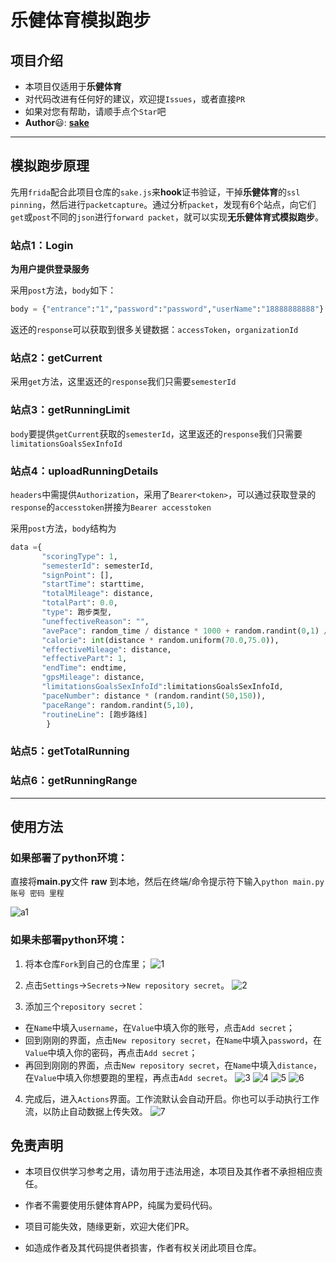 # 乐健体育模拟跑步
## 项目介绍

- 本项目仅适用于**乐健体育**
- 对代码改进有任何好的建议，欢迎提`Issues`，或者直接`PR`
- 如果对您有帮助，请顺手点个`Star`吧
- **Author**:smiley::  [**sake**](https://github.com/fullstack-sake)

------

## 模拟跑步原理

先用`frida`配合此项目仓库的`sake.js`来**hook**证书验证，干掉**乐健体育**的`ssl pinning`，然后进行`packetcapture`。通过分析`packet`，发现有6个站点，向它们`get`或`post`不同的`json`进行`forward packet`，就可以实现**无乐健体育式模拟跑步**。


### 站点1：Login
 **为用户提供登录服务**

采用`post`方法，`body`如下：

```python
body = {"entrance":"1","password":"password","userName":"18888888888"}
```

返还的`response`可以获取到很多关键数据：`accessToken`，`organizationId`

### 站点2：getCurrent

采用`get`方法，这里返还的`response`我们只需要`semesterId`


### 站点3：getRunningLimit

`body`要提供`getCurrent`获取的`semesterId`，这里返还的`response`我们只需要`limitationsGoalsSexInfoId`

### 站点4：uploadRunningDetails

`headers`中需提供`Authorization`，采用了`Bearer<token>`，可以通过获取登录的`response`的`accesstoken`拼接为`Bearer accesstoken`

采用`post`方法，`body`结构为

```python
data ={
       "scoringType": 1,
       "semesterId": semesterId,
       "signPoint": [],
       "startTime": starttime,
       "totalMileage": distance,
       "totalPart": 0.0,
       "type": 跑步类型,
       "uneffectiveReason": "",
       "avePace": random_time / distance * 1000 + random.randint(0,1) / 10,
       "calorie": int(distance * random.uniform(70.0,75.0)),
       "effectiveMileage": distance,
       "effectivePart": 1,
       "endTime": endtime,
       "gpsMileage": distance,
       "limitationsGoalsSexInfoId":limitationsGoalsSexInfoId,
       "paceNumber": distance * (random.randint(50,150)),
       "paceRange": random.randint(5,10),
       "routineLine": [跑步路线]
        }
```

### 站点5：getTotalRunning
### 站点6：getRunningRange


------

## 使用方法

### 如果部署了python环境：

直接将**main.py**文件 **raw** 到本地，然后在终端/命令提示符下输入`python main.py 账号 密码 里程`

 ![a1](https://raw.githubusercontent.com/fullstack-sake/legym_fk/main/images/a1.png)



### 如果未部署python环境：

1. 将本仓库`Fork`到自己的仓库里；
 ![1](https://raw.githubusercontent.com/fullstack-sake/legym_fk/main/images/1.png)


2. 点击`Settings`→`Secrets`→`New repository secret`。
 ![2](https://raw.githubusercontent.com/fullstack-sake/legym_fk/main/images/2.png)


3. 添加三个`repository secret`：

- 在`Name`中填入`username`，在`Value`中填入你的账号，点击`Add secret`；
- 回到刚刚的界面，点击`New repository secret`，在`Name`中填入`password`，在`Value`中填入你的密码，再点击`Add secret`；
- 再回到刚刚的界面，点击`New repository secret`，在`Name`中填入`distance`，在`Value`中填入你想要跑的里程，再点击`Add secret`。
 ![3](https://raw.githubusercontent.com/fullstack-sake/legym_fk/main/images/3.png)
  ![4](https://raw.githubusercontent.com/fullstack-sake/legym_fk/main/images/4.png)
  ![5](https://raw.githubusercontent.com/fullstack-sake/legym_fk/main/images/5.png)
  ![6](https://raw.githubusercontent.com/fullstack-sake/legym_fk/main/images/6.png)


4. 完成后，进入`Actions`界面。工作流默认会自动开启。你也可以手动执行工作流，以防止自动数据上传失效。
 ![7](https://raw.githubusercontent.com/fullstack-sake/legym_fk/main/images/7.png)




## 免责声明

- 本项目仅供学习参考之用，请勿用于违法用途，本项目及其作者不承担相应责任。

- 作者不需要使用乐健体育APP，纯属为爱码代码。

- 项目可能失效，随缘更新，欢迎大佬们PR。

- 如造成作者及其代码提供者损害，作者有权关闭此项目仓库。

